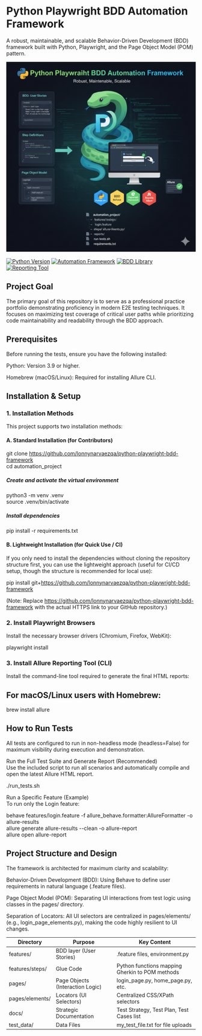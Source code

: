 #  Python Playwright BDD Automation Framework

A robust, maintainable, and scalable Behavior-Driven Development (BDD) framework built with Python, Playwright, and the Page Object Model (POM) pattern.  
  
![Estructura del Framework Playwright BDD](./assets/framework_diagram.png)  
  
[![Python Version](https://img.shields.io/badge/Python-3.9%2B-blue?logo=python)](https://www.python.org/)
[![Automation Framework](https://img.shields.io/badge/Framework-Playwright-brightgreen?logo=playwright)](https://playwright.dev/)
[![BDD Library](https://img.shields.io/badge/BDD-Behave-yellow)](https://behave.readthedocs.io/)
[![Reporting Tool](https://img.shields.io/badge/Reports-Allure-red?logo=allure-report)](https://allurereport.org/)
  

##  Project Goal

The primary goal of this repository is to serve as a professional practice portfolio demonstrating proficiency in modern E2E testing techniques. It focuses on maximizing test coverage of critical user paths while prioritizing code maintainability and readability through the BDD approach.  
  

##  Prerequisites

Before running the tests, ensure you have the following installed:  
  
Python: Version 3.9 or higher.  
  
Homebrew (macOS/Linux): Required for installing Allure CLI.  
  

##  Installation & Setup

 
### 1. Installation Methods  
This project supports two installation methods:  
  
#### A. Standard Installation (for Contributors)  
git clone https://github.com/lonnynarvaezqa/python-playwright-bdd-framework  
cd automation_project  
  
##### Create and activate the virtual environment  
python3 -m venv .venv  
source .venv/bin/activate   
##### Install dependencies  
pip install -r requirements.txt  
  
#### B. Lightweight Installation (for Quick Use / CI)  
If you only need to install the dependencies without cloning the repository structure first, you can use the lightweight approach (useful for CI/CD setup, though the structure is recommended for local use):  
  
pip install git+https://github.com/lonnynarvaezqa/python-playwright-bdd-framework  
  
(Note: Replace https://github.com/lonnynarvaezqa/python-playwright-bdd-framework with the actual HTTPS link to your GitHub repository.)  
  
### 2. Install Playwright Browsers  
Install the necessary browser drivers (Chromium, Firefox, WebKit):  
  
playwright install  
  
### 3. Install Allure Reporting Tool (CLI)  
Install the command-line tool required to generate the final HTML reports:  
  
## For macOS/Linux users with Homebrew:  
brew install allure  
  
  
## How to Run Tests  
All tests are configured to run in non-headless mode (headless=False) for maximum visibility during execution and demonstration.  
  
Run the Full Test Suite and Generate Report (Recommended)  
Use the included script to run all scenarios and automatically compile and open the latest Allure HTML report.  
  
./run_tests.sh  
  
Run a Specific Feature (Example)  
To run only the Login feature:  
  
behave features/login.feature -f allure_behave.formatter:AllureFormatter -o allure-results  
allure generate allure-results --clean -o allure-report  
allure open allure-report  
  
## Project Structure and Design  
The framework is architected for maximum clarity and scalability:  
  
Behavior-Driven Development (BDD): Using Behave to define user requirements in natural language (.feature files).  
  
Page Object Model (POM): Separating UI interactions from test logic using classes in the pages/ directory.  
  
Separation of Locators: All UI selectors are centralized in pages/elements/ (e.g., login_page_elements.py), making the code highly resilient to UI changes.  
  
| Directory | Purpose | Key Content |  
|------------------|---------------------------------|-------------------------------------------------|  
| features/ | BDD layer (User Stories) | .feature files, environment.py |  
| features/steps/ | Glue Code | Python functions mapping Gherkin to POM methods |  
| pages/ | Page Objects (Interaction Logic)| login_page.py, home_page.py, etc. |  
| pages/elements/ | Locators (UI Selectors) | Centralized CSS/XPath selectors |  
| docs/ | Strategic Documentation | Test Strategy, Test Plan, Test Cases list |  
| test_data/ | Data Files | my_test_file.txt for file uploads |